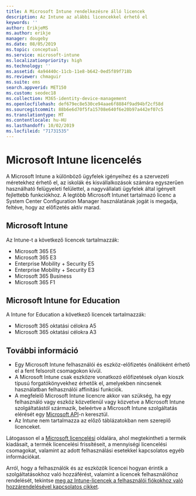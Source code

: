 ```yaml
---
title: A Microsoft Intune rendelkezésre álló licencek
description: Az Intune az alábbi licencekkel érhető el
keywords: ''
author: ErikjeMS
ms.author: erikje
manager: dougeby
ms.date: 08/05/2019
ms.topic: conceptual
ms.service: microsoft-intune
ms.localizationpriority: high
ms.technology: ''
ms.assetid: 4a94440c-11cb-11e8-b642-0ed5f89f718b
ms.reviewer: chmaguir
ms.suite: ems
search.appverid: MET150
ms.custom: seodec18
ms.collection: M365-identity-device-management
ms.openlocfilehash: def679ec8e530ce94aae6f8884f9ad94bf2cf58d
ms.sourcegitcommit: 88b6e6d70f5fa15708e640f6e20b97a442ef07c5
ms.translationtype: MT
ms.contentlocale: hu-HU
ms.lasthandoff: 10/02/2019
ms.locfileid: "71731535"
---
```

# <a name="microsoft-intune-licensing"></a>Microsoft Intune licencelés
A Microsoft Intune a különböző ügyfelek igényeihez és a szervezeti méretekhez érhető el, az iskolák és kisvállalkozások számára egyszerűen használható felügyeleti felülettel, a nagyvállalati ügyfelek által igényelt fejlettebb funkciókhoz. A legtöbb Microsoft Intunet tartalmazó licenc a System Center Configuration Manager használatának jogát is megadja, feltéve, hogy az előfizetés aktív marad. 

## <a name="microsoft-intune"></a>Microsoft Intune
Az Intune-t a következő licencek tartalmazzák:

- Microsoft 365 E5
- Microsoft 365 E3
- Enterprise Mobility + Security E5
- Enterprise Mobility + Security E3
- Microsoft 365 Business
- Microsoft 365 F1



## <a name="microsoft-intune-for-education"></a>Microsoft Intune for Education
A Intune for Education a következő licencek tartalmazzák:

- Microsoft 365 oktatási célokra A5
- Microsoft 365 oktatási célokra A3

## <a name="additional-information"></a>További információ
- Egy Microsoft Intune felhasználói és eszköz-előfizetés önállóként érhető el a fent felsorolt csomagokon kívül.
- A Microsoft Intune csak eszközre vonatkozó előfizetések olyan kioszk típusú forgatókönyvekhez érhetők el, amelyekben nincsenek használatban felhasználói affinitási funkciók.
- A megfelelő Microsoft Intune licencre akkor van szükség, ha egy felhasználó vagy eszköz közvetlenül vagy közvetve a Microsoft Intune szolgáltatástól származik, beleértve a Microsoft Intune szolgáltatás elérését egy [Microsoft API](https://docs.microsoft.com/legal/microsoft-apis/terms-of-use)-n keresztül.
- Az Intune nem tartalmazza az előző táblázatokban nem szereplő licenceket.

Látogasson el a [Microsoft licencelési](https://www.microsoft.com/licensing/default) oldalára, ahol megtekintheti a termék kiadásait, a termék licencelési frissítéseit, a mennyiségi licencelési csomagokat, valamint az adott felhasználási esetekkel kapcsolatos egyéb információkat.  

Arról, hogy a felhasználók és az eszközök licencei hogyan érintik a szolgáltatásokhoz való hozzáférést, valamint a licencek felhasználóhoz rendelését, tekintse [meg az Intune-licencek a felhasználói fiókokhoz való hozzárendelésével kapcsolatos cikket](licenses-assign.md).
